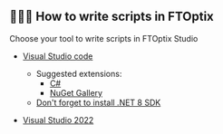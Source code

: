 ## 🧑🏻‍💻 How to write scripts in FTOptix

Choose your tool to write scripts in FTOptix Studio

- [Visual Studio code](https://code.visualstudio.com)
  - Suggested extensions:
    - [C#](https://marketplace.visualstudio.com/items?itemName=ms-dotnettools.csharp)
    - [NuGet Gallery](https://marketplace.visualstudio.com/items?itemName=patcx.vscode-nuget-gallery)
  - [Don't forget to install .NET 8 SDK](https://dotnet.microsoft.com/en-us/download/dotnet/8.0)

- [Visual Studio 2022](https://visualstudio.microsoft.com/it/vs)

